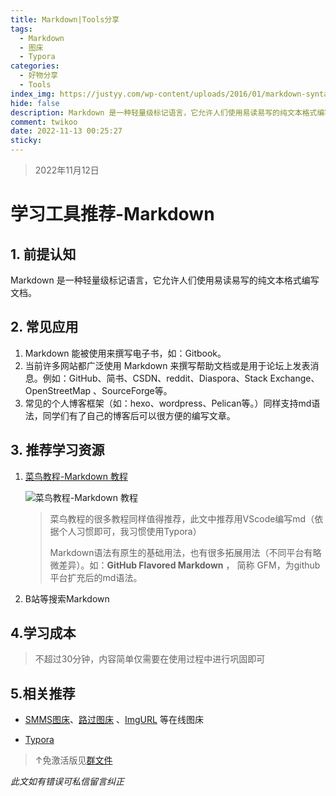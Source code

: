 ```yaml
---
title: Markdown|Tools分享
tags:
  - Markdown
  - 图床
  - Typora
categories:
  - 好物分享
  - Tools
index_img: https://justyy.com/wp-content/uploads/2016/01/markdown-syntax-language.png
hide: false
description: Markdown 是一种轻量级标记语言，它允许人们使用易读易写的纯文本格式编写文档。
comment: twikoo
date: 2022-11-13 00:25:27
sticky:
---
```


> 2022年11月12日

# 学习工具推荐-**Markdown**

## 1. 前提认知

Markdown 是一种轻量级标记语言，它允许人们使用易读易写的纯文本格式编写文档。

## 2. 常见应用

1. Markdown 能被使用来撰写电子书，如：Gitbook。
2. 当前许多网站都广泛使用 Markdown 来撰写帮助文档或是用于论坛上发表消息。例如：GitHub、简书、CSDN、reddit、Diaspora、Stack Exchange、OpenStreetMap 、SourceForge等。
3. 常见的个人博客框架（如：hexo、wordpress、Pelican等。）同样支持md语法，同学们有了自己的博客后可以很方便的编写文章。

## 3. 推荐学习资源

1. [菜鸟教程-Markdown 教程](https://www.runoob.com/markdown/md-tutorial.html)

   ![菜鸟教程-Markdown 教程](https://s2.loli.net/2022/11/12/xAXkCse9lB48pKc.png)

   > 菜鸟教程的很多教程同样值得推荐，此文中推荐用VScode编写md（依据个人习惯即可，我习惯使用Typora）
   >
   > Markdown语法有原生的基础用法，也有很多拓展用法（不同平台有略微差异）。如：**GitHub Flavored Markdown** ， 简称 GFM，为github平台扩充后的md语法。

2. B站等搜索Markdown

## 4.学习成本

> 不超过30分钟，内容简单仅需要在使用过程中进行巩固即可

## 5.相关推荐

+ [SMMS图床](https://sm.ms/)、[路过图床](https://imgtu.com) 、[ImgURL](https://imgurl.org) 等在线图床

+ [Typora](https://typora.io/)

> ↑免激活版见[群文件](https://jq.qq.com/?_wv=1027&k=lyguTR68)

*此文如有错误可私信留言纠正*
